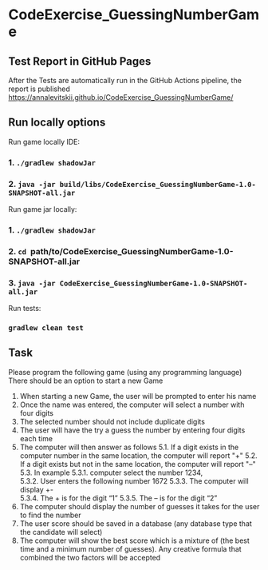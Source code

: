 # CodeExercise_GuessingNumberGame

## Test Report in GitHub Pages
After the Tests are automatically run in the GitHub Actions pipeline,
the report is published https://annalevitskii.github.io/CodeExercise_GuessingNumberGame/

## Run locally options

Run game locally IDE:
### 1. `./gradlew shadowJar`
### 2. `java -jar build/libs/CodeExercise_GuessingNumberGame-1.0-SNAPSHOT-all.jar`

Run game jar locally:
### 1. `./gradlew shadowJar`
### 2. `cd `path/to/CodeExercise_GuessingNumberGame-1.0-SNAPSHOT-all.jar
### 3. `java -jar CodeExercise_GuessingNumberGame-1.0-SNAPSHOT-all.jar`

Run tests: 
### `gradlew clean test`

## Task
Please program the following game (using any programming language)
There should be an option to start a new Game
1. When starting a new Game, the user will be prompted to enter his name
2. Once the name was entered, the computer will select a number with four digits
3. The selected number should not include duplicate digits
4. The user will have the try a guess the number by entering four digits each time
5. The computer will then answer as follows
 5.1. If a digit exists in the computer number in the same location, the computer will report "+"
 5.2. If a digit exists but not in the same location, the computer will report "–"
 5.3. In example
   5.3.1. computer select the number 1234,   
   5.3.2. User enters the following number 1672
   5.3.3. The computer will display +-  
   5.3.4. The + is for the digit “1”
   5.3.5. The – is for the digit “2”
6. The computer should display the number of guesses it takes for the user to find the number  
7. The user score should be saved in a database (any database type that the candidate will select)
8. The computer will show the best score which is a mixture of (the best time and a minimum number 
of guesses). Any creative formula that combined the two factors will be accepted